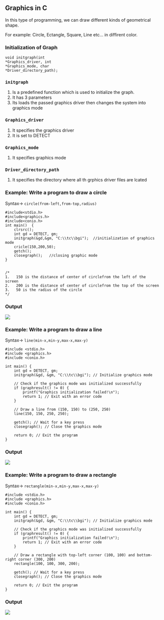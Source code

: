 ## Graphics in C

In this type of programming, we can draw different kinds of geometrical shape.

For example: Circle, Ectangle, Square, Line etc... in diffirent color.


### Initialization of Graph

```
void initgraph(int
*Graphics_driver, int
*Graphics_mode, char
*Driver_directory_path);
```

### `initgraph` 
1. Is a predefined function which is used to initialize the graph.
2. It has 3 parameters
3. Its loads the passed graphics driver then changes the system into graphics mode


### `Graphics_driver`
1. It specifies the graphics driver
2. It is set to DETECT

### `Graphics_mode`
1. It specifies graphics mode

### `Driver_directory_path`
1. It specifies the directory where all th grphics driver files are lcated


### Example: Write a program to draw a circle

Syntax-> `circle(from-left,from-top,radius)`

```
#include<stdio.h>
#include<graphics.h>
#include<conio.h>
int main()	{
	clrsrc();
	int gd = DETECT, gm;
	initgraph(&gd,&gm, "C:\\tc\\bgi"); 	//initialization of graphics mode
	cricle(150,200,50);
	getch();
	closegraph(); 	//closing graphic mode
}


/*
1.	 150 is the distance of center of circlefrom the left of the screen
2. 	 200 is the distance of center of circlefrom the top of the screen
3. 	 50 is the radius of the circle
*/
```

### Output 

![](resource:assets/images/C/img-b40.png)


### Example: Write a program to draw a line

Syntax-> `line(min-x,min-y,max-x,max-y)`

```
#include <stdio.h>
#include <graphics.h>
#include <conio.h>

int main() {
	int gd = DETECT, gm;
	initgraph(&gd, &gm, "C:\\tc\\bgi"); // Initialize graphics mode

	// Check if the graphics mode was initialized successfully
	if (graphresult() != 0) {
		printf("Graphics initialization failed!\n");
		return 1; // Exit with an error code
	}

	// Draw a line from (150, 150) to (250, 250)
	line(150, 150, 250, 250);

	getch(); // Wait for a key press
	closegraph(); // Close the graphics mode

	return 0; // Exit the program
}
```

### Output

![](resource:assets/images/C/img-b41.png)



### Example: Write a program to draw a rectangle

Syntax-> `rectangle(min-x,min-y,max-x,max-y)`


```
#include <stdio.h>
#include <graphics.h>
#include <conio.h>

int main() {
	int gd = DETECT, gm;
	initgraph(&gd, &gm, "C:\\tc\\bgi"); // Initialize graphics mode

	// Check if the graphics mode was initialized successfully
	if (graphresult() != 0) {
		printf("Graphics initialization failed!\n");
		return 1; // Exit with an error code
	}

	// Draw a rectangle with top-left corner (100, 100) and bottom-right corner (300, 200)
	rectangle(100, 100, 300, 200);

	getch(); // Wait for a key press
	closegraph(); // Close the graphics mode

	return 0; // Exit the program
}
```


### Output ###

![](resource:assets/images/C/img-b42.png)